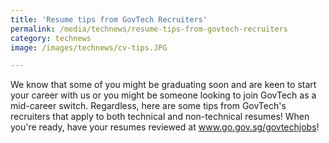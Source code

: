 ```yaml
---
title: 'Resume tips from GovTech Recruiters'
permalink: /media/technews/resume-tips-from-govtech-recruiters
category: technews
image: /images/technews/cv-tips.JPG

---
```



We know that some of you might be graduating soon and are keen to start your career with us or you might be someone looking to join GovTech as a mid-career switch. Regardless, here are some tips from GovTech's recruiters that apply to both technical and non-technical resumes! When you're ready, have your resumes reviewed at www.go.gov.sg/govtechjobs!
